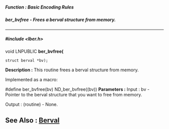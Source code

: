 ##### Function : Basic Encoding Rules
##### ber_bvfree - Frees a berval structure from memory.
---
##### #include <lber.h>
void LNPUBLIC **ber_bvfree(**

	struct berval *bv);
**Description :**
This routine frees a berval structure from memory.

Implemented as a macro:

#define ber_bvfree(bv)  ND_ber_bvfree((bv))
**Parameters :**
Input :
bv  -  Pointer to the berval structure that you want to free from memory.

Output :
(routine)  -  None.


**See Also :**
[Berval](D:/md_files/Berval.md)
---
